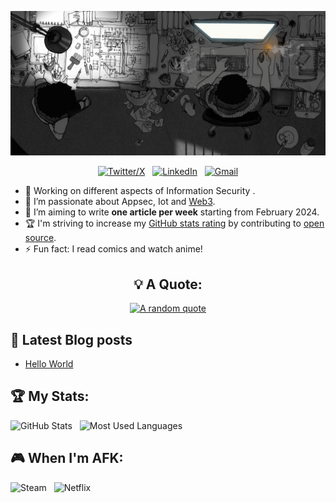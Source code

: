 <div align="center">

[![Hello World, I'm Jasper!](cover.jpg)](https://github.com/ShahRiffy)


[![Twitter/X](https://skillicons.dev/icons?i=twitter)](https://twitter.com/ShahRiffy) &nbsp;
[![LinkedIn](https://skillicons.dev/icons?i=linkedin)](https://www.linkedin.com/in/ShahRiffy/) &nbsp;
[![Gmail](https://skillicons.dev/icons?i=gmail)](mailto:shrifat.working@gmail.com?subject=Hello%20ShahRiffy,%20From%20Github)

</div>

- 🐛 Working on different aspects of Information Security .
- 🌱 I’m passionate about Appsec, Iot and [Web3](https://ethereum.org/en/web3/).
- 📝 I’m aiming to write **one article per week** starting from February 2024.
- 🏆 I'm striving to increase my [GitHub stats rating](#🏆-my-stats) by contributing to [open source](https://opensource.com/resources/what-open-source).
- ⚡ Fun fact: I read comics and watch anime!

<div align="center">

## 💡 A Quote:

[![A random quote](https://quotes-github-readme.vercel.app/api?type=horizontal&theme=dark)](https://github.com/piyushsuthar/github-readme-quotes)
</div>

## 📕 Latest Blog posts
<!-- BLOG-POST-LIST:START -->
- [Hello World](https://shahriffy.github.io/)
<!-- BLOG-POST-LIST:END -->

## 🏆 My Stats:

<p>
    <img height=175 alt="GitHub Stats" src="https://github-readme-stats.vercel.app/api?username=ShahRiffy&show_icons=true&count_private=true&theme=dark" />&nbsp;&nbsp;
    <img height=175 alt="Most Used Languages" src="https://github-readme-stats.vercel.app/api/top-langs/?username=ShahRiffy&layout=compact&theme=dark" />&nbsp;&nbsp;
</p>

## 🎮 When I'm AFK:

![Steam](https://img.shields.io/badge/steam-%23000000.svg?style=for-the-badge&logo=steam&logoColor=white) &nbsp;
![Netflix](https://img.shields.io/badge/Netflix-E50914?style=for-the-badge&logo=netflix&logoColor=white) &nbsp;

